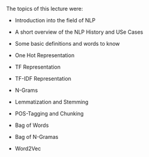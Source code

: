The topics of this lecture were:

- Introduction into the field of NLP

- A short overview of the NLP History and USe Cases

- Some basic definitions and words to know

- One Hot Representation

- TF Representation

- TF-IDF Representation

- N-Grams

- Lemmatization and Stemming

- POS-Tagging and Chunking

- Bag of Words

- Bag of N-Gramas

- Word2Vec